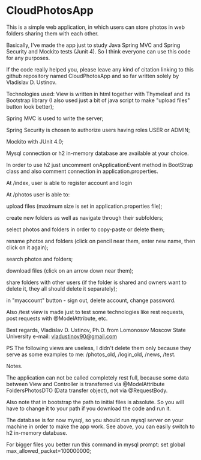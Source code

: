 # CloudPhotosApp
This is a simple web application, in which users can store photos in web folders sharing them with each other.

Basically, I've made the app just to study Java Spring MVC and Spring Security and Mockito tests (Junit 4). So I think everyone can use this code for any purposes. 

If the code really helped you, please leave any kind of citation linking to this github repository named CloudPhotosApp and so far written solely by Vladislav D. Ustinov.

Technologies used:
View is written in html together with Thymeleaf and its Bootstrap library (I also used just a bit of java script to make "upload files" button look better);

Spring MVC is used to write the server;

Spring Security is chosen to authorize users having roles USER or ADMIN;

Mockito with JUnit 4.0;

Mysql connection or h2 in-memory database are available at your choice.


In order to use h2 just uncomment onApplicationEvent method in BootStrap class and also comment connection in application.properties.

At /index, user is able to register account and login

At /photos user is able to:

upload files (maximum size is set in application.properties file);

create new folders as well as navigate through their subfolders;

select photos and folders in order to copy-paste or delete them;

rename photos and folders (click on pencil near them, enter new name, then click on it again);

search photos and folders;

download files (click on an arrow down near them);

share folders with other users (if the folder is shared and owners want to delete it, they all should delete it separately);

in "myaccount" button - sign out, delete account, change password.


Also /test view is made just to test some technologies like rest requests, post requests with @ModelAttribute, etc.

Best regards,
Vladislav D. Ustinov,
Ph.D. from Lomonosov Moscow State University
e-mail: vladustinov90@gmail.com

PS The following views are useless, I didn't delete them only because they serve as some examples to me: /photos_old, /login_old, /news, /test.

Notes.

The application can not be called completely rest full, 
because some data between View and Controller is transferred via @ModelAttribute FoldersPhotosDTO (Data transfer object), not via @RequestBody.

Also note that in bootstrap the path to initial files is absolute. So you will have to change it to your path if you download the code and run it.

The database is for now mysql, so you should run mysql server on your machine in order to make the app work. See above, you can easily switch to h2 in-memory database.

For bigger files you better run this command in mysql prompt:
set global max_allowed_packet=100000000;






